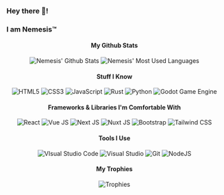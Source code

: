 ### Hey there :wave:!
### I am Nemesis&trade;

<h4 align="center">My Github Stats</h4>

<div align="center">
   <img src="https://github-readme-stats.vercel.app/api?username=nemesis-as&theme=radical&show_icons=true" alt="Nemesis' Github Stats" />
  <img src="https://github-readme-stats.vercel.app/api/top-langs/?username=nemesis-as&layout=compact&theme=radical" alt="Nemesis' Most Used Languages" />
</div>

<h4 align="center">Stuff I Know</h4>
<div align="center">
  <img src="https://img.shields.io/badge/HTML5-e34f26?style=for-the-badge&labelColor=242424&logo=html5&logoColor=e34f26" alt="HTML5" />
  <img src="https://img.shields.io/badge/CSS3-1471b6?style=for-the-badge&labelColor=242424&logo=css3&logoColor=1572b66" alt="CSS3" />
  <img src="https://img.shields.io/badge/JavaScript-f7df1e?style=for-the-badge&labelColor=242424&logo=javascript&logoColor=f7df1e" alt="JavaScript" />
  <img src="https://img.shields.io/badge/Rust-dea584?style=for-the-badge&labelColor=242424&logo=rust&logoColor=dea584" alt="Rust" />
  <img src="https://img.shields.io/badge/Python-3776ab?style=for-the-badge&labelColor=242424&logo=python&logoColor=3776ab" alt="Python" />
  <img src="https://img.shields.io/badge/Godot%20Engine-478cBf?style=for-the-badge&labelColor=242424&logo=godot%20engine&logoColor=478cBf" alt="Godot Game Engine" />
</div>

<h4 align="center">Frameworks & Libraries I'm Comfortable With</h4>
<div align="center">
  <img src="https://img.shields.io/badge/React-61dafb?style=for-the-badge&labelColor=242424&logo=react&logoColor=61dafb" alt="React" />
  <img src="https://img.shields.io/badge/Vue%20JS-4fc08d?style=for-the-badge&labelColor=242424&logo=vue.js&logoColor=4fc08d" alt="Vue JS" />
  <img src="https://img.shields.io/badge/Next%20JS-000000?style=for-the-badge&labelColor=242424&logo=Next.js&logoColor=000000" alt="Next JS" />
  <img src="https://img.shields.io/badge/Nuxt%20JS-00dc82?style=for-the-badge&labelColor=242424&logo=nuxt.js&logoColor=00dc82" alt="Nuxt JS" />
  <img src="https://img.shields.io/badge/Bootstrap-7952B3?style=for-the-badge&labelColor=242424&logo=bootstrap&logoColor=7952B3" alt="Bootstrap" />
  <img src="https://img.shields.io/badge/Tailwind%20CSS-06b6d4?style=for-the-badge&labelColor=242424&logo=tailwindcss&logoColor=06b6d4" alt="Tailwind CSS" />
</div>

<h4 align="center">Tools I Use</h4>
<div align="center">
  <img src="https://img.shields.io/badge/VS%20Code-007acc?style=for-the-badge&labelColor=242424&logo=visual%20studio%20code&logoColor=007acc" alt="VIsual Studio Code" />
  <img src="https://img.shields.io/badge/Visual%20Studio-5c2d91?style=for-the-badge&labelColor=242424&logo=visual%20studio&logoColor=5c2d91" alt="Visual Studio" />
  <img src="https://img.shields.io/badge/Git-f05032?style=for-the-badge&labelColor=242424&logo=git&logoColor=f05032" alt="Git" />
  <img src="https://img.shields.io/badge/NodeJS-339933?style=for-the-badge&labelColor=242424&logo=node.js&logoColor=339933" alt="NodeJS" />
</div>

<h4 align="center">My Trophies</h4>
<div align="center">
   <img src="https://github-profile-trophy.vercel.app/?username=nemesis-as&theme=discord" alt="Trophies" />
</div>
